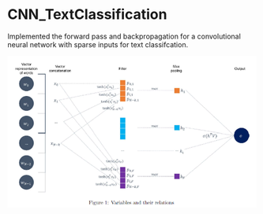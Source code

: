 # CNN_TextClassification

Implemented the forward pass and backpropagation for a convolutional neural network with sparse inputs for text classifcation.

![Image of CNN architecture used](/Images/CNNForText.png)
